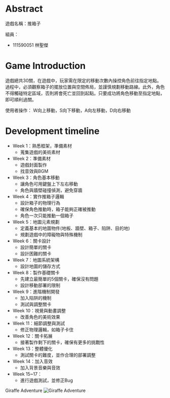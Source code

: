 # Abstract

遊戲名稱：推箱子

組員：

- 111590051 林聖傑

# Game Introduction

遊戲總共30關，在遊戲中，玩家需在限定的移動次數內操控角色前往指定地點。過程中，必須觀察箱子的擺放位置與空間佈局，並謹慎規劃移動路線。此外，角色不得觸碰特定區域，否則將會死亡並回到起點。只要成功將角色移動至指定地點，即可順利過關。

使用者操作：
W向上移動，S向下移動，A向左移動，D向右移動

# Development timeline

- Week 1：熟悉框架，準備素材
  - 蒐集遊戲的美術素材
- Week 2：準備素材
  - 遊戲封面製作
  - 找音效與BGM
- Week 3：角色基本移動
  - 讓角色可用鍵盤上下左右移動
  - 角色與牆壁碰撞偵測，避免穿牆
- Week 4：實作推箱子邏輯
  - 設計箱子的物理行為
  - 確保角色推動時，箱子能夠正確被推動
  - 角色一次只能推動一個箱子
- Week 5：地圖元素規劃
  - 定義基本的地圖物件(地板、牆壁、箱子、陷阱、目的地)
  - 規劃遊戲中的障礙物與特殊機制
- Week 6：關卡設計
  - 設計簡單的關卡
  - 設計困難的關卡
- Week 7：地圖系統架構
  - 設計地圖的儲存方式
- Week 8：製作基礎關卡
  - 先建立最簡單的5個關卡，確保沒有問題
  - 設計移動部署的限制
- Week 9：進階機制開發
  - 加入陷阱的機制
  - 測試與調整關卡
- Week 10：視覺與動畫調整
  - 改善角色的美術效果
- Week 11：細節調整與測試
  - 修正物理邏輯，如箱子卡住
- Week 12：關卡拓展
  - 接著製作剩下的關卡，確保有更多的挑戰性
- Week 13：整體優化
  - 測試關卡的難度，並作合理的部署調整
- Week 14：加入音效
  - 加入背景音樂與音效
- Week 15~17：
  - 進行遊戲測試，並修正Bug

Giraffe Adventure
![Giraffe Adventure](/Giraffe_Adventure.png)

